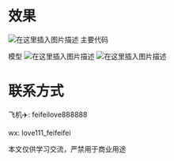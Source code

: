 # 效果
![在这里插入图片描述](https://img-blog.csdnimg.cn/c863af0318ff415ab23216656e6a919d.png)
主要代码

模型
![在这里插入图片描述](https://img-blog.csdnimg.cn/471d7c3dc46241bda1ae0466d7829392.png?x-oss-process=image/watermark,type_ZHJvaWRzYW5zZmFsbGJhY2s,shadow_50,text_Q1NETiBA5YKF5oGS,size_20,color_FFFFFF,t_70,g_se,x_16)
![在这里插入图片描述](https://img-blog.csdnimg.cn/fd082b0f55de40e99c9b9d6dce9639e9.png?x-oss-process=image/watermark,type_ZHJvaWRzYW5zZmFsbGJhY2s,shadow_50,text_Q1NETiBA5YKF5oGS,size_20,color_FFFFFF,t_70,g_se,x_16)


# 联系方式
飞机✈️: feifeilove888888

wx: love111_feifeifei

本文仅供学习交流，严禁用于商业用途
